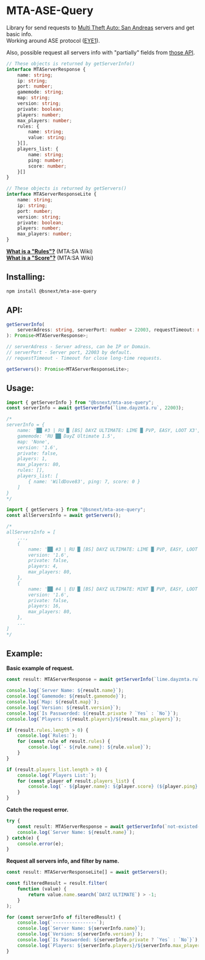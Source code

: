# MTA-ASE-Query

Library for send requests to [Multi Theft Auto: San Andreas](https://mtasa.com) servers and get basic info.<br>
Working around ASE protocol ([EYE1](https://github.com/multitheftauto/mtasa-blue/blob/615b9b67c89fb3448f1e7c284146ee0800a3215e/Server/mods/deathmatch/logic/ASE.cpp#L236)).

Also, possible request all servers info with "partially" fields from [those API](https://mtasa.com/api).

```ts
// These objects is returned by getServerInfo()
interface MTAServerResponse {
    name: string;
    ip: string;
    port: number;
    gamemode: string;
    map: string;
    version: string;
    private: boolean;
    players: number;
    max_players: number;
    rules: {
        name: string;
        value: string;
    }[],
    players_list: {
        name: string;
        ping: number;
        score: number;
    }[]
}

// These objects is returned by getServers()
interface MTAServerResponseLite {
    name: string;
    ip: string;
    port: number;
    version: string;
    private: boolean;
    players: number;
    max_players: number;
}
```

**[What is a "Rules"?](https://wiki.multitheftauto.com/wiki/SetRuleValue)** (MTA:SA Wiki)<br>
**[What is a "Score"?](https://wiki.multitheftauto.com/wiki/SetPlayerAnnounceValue)** (MTA:SA Wiki)

## Installing:
```bash
npm install @bsnext/mta-ase-query
```

## API:
```ts
getServerInfo(
    serverAdress: string, serverPort: number = 22003, requestTimeout: number = 7500
): Promise<MTAServerResponse>;

// serverAdress - Server adress, can be IP or Domain.
// serverPort - Server port, 22003 by default.
// requestTimeout - Timeout for close long-time requests.
```

```ts
getServers(): Promise<MTAServerResponseLite>;
```

## Usage:
```ts
import { getServerInfo } from "@bsnext/mta-ase-query";
const serverInfo = await getServerInfo(`lime.dayzmta.ru`, 22003);

/*
serverInfo = {
    name: '██ #3 | RU █ [BS] DAYZ ULTIMATE: LIME █ PVP, EASY, LOOT X3',
    gamemode: 'RU ██ DayZ Ultimate 1.5',
    map: 'None',
    version: '1.6',
    private: false,
    players: 1,
    max_players: 80,
    rules: [],
    players_list: [ 
        { name: 'WildDove83', ping: 7, score: 0 } 
    ]
}
*/
```

```ts
import { getServers } from "@bsnext/mta-ase-query";
const allServersInfo = await getServers();

/*
allServersInfo = [
    ...,
    {
        name: '██ #3 | RU █ [BS] DAYZ ULTIMATE: LIME █ PVP, EASY, LOOT X3',
        version: '1.6',
        private: false,
        players: 4,
        max_players: 80,
    },
    {
        name: '██ #4 | EU █ [BS] DAYZ ULTIMATE: MINT █ PVP, EASY, LOOT X3',
        version: '1.6',
        private: false,
        players: 16,
        max_players: 80,
    },
    ...
]
*/
```

## Example:
**Basic example of request.**
```ts
const result: MTAServerResponse = await getServerInfo(`lime.dayzmta.ru`, 22003);

console.log(`Server Name: ${result.name}`);
console.log(`Gamemode: ${result.gamemode}`);
console.log(`Map: ${result.map}`);
console.log(`Version: ${result.version}`);
console.log(`Is Passworded: ${result.private ? `Yes` : `No`}`);
console.log(`Players: ${result.players}/${result.max_players}`);

if (result.rules.length > 0) {
    console.log(`Rules:`);
    for (const rule of result.rules) {
        console.log(`- ${rule.name}: ${rule.value}`);
    }
}

if (result.players_list.length > 0) {
    console.log(`Players List:`);
    for (const player of result.players_list) {
        console.log(`- ${player.name}: ${player.score} (${player.ping} ms)`);
    }
}
```

**Catch the request error.**
```ts
try {
    const result: MTAServerResponse = await getServerInfo(`not-existed-server.dayzmta.ru`, 22003);
    console.log(`Server Name: ${result.name}`);
} catch(e) {
    console.error(e);
}
```

**Request all servers info, and filter by name.**
```ts
const result: MTAServerResponseLite[] = await getServers();

const filteredResult = result.filter(
    function (value) {
        return value.name.search(`DAYZ ULTIMATE`) > -1;
    }
);

for (const serverInfo of filteredResult) {
    console.log(`----------------`);
    console.log(`Server Name: ${serverInfo.name}`);
    console.log(`Version: ${serverInfo.version}`);
    console.log(`Is Passworded: ${serverInfo.private ? `Yes` : `No`}`);
    console.log(`Players: ${serverInfo.players}/${serverInfo.max_players}`);
}
```